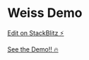 # Weiss Demo

[Edit on StackBlitz ⚡️](https://stackblitz.com/edit/react-v6g1bq)

[See the Demo!! 🔥](https://react-v6g1bq.stackblitz.io)

